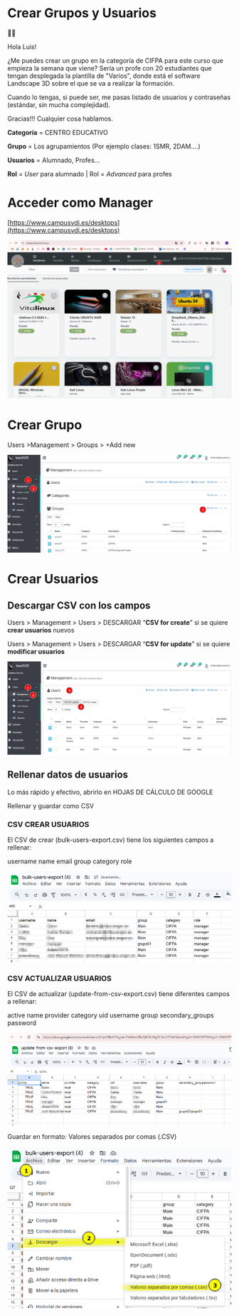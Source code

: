 # Crear Grupos y Usuarios

<aside>
☝🏽

Hola Luis!

¿Me puedes crear un grupo en la categoría de CIFPA para este curso que empieza la semana que viene? Sería un profe con 20 estudiantes que tengan desplegada la plantilla de "Varios", donde está el software Landscape 3D sobre el que se va a realizar la formación.

Cuando lo tengas, si puede ser, me pasas listado de usuarios y contraseñas (estándar, sin mucha complejidad).

Gracias!!! Cualquier cosa hablamos.

</aside>

**Categoría** = CENTRO EDUCATIVO

**Grupo** = Los agrupamientos (Por ejemplo clases: 1SMR, 2DAM….)

**Usuarios** = Alumnado, Profes…

**Rol** = *User* para alumnado | Rol = *Advanced* para profes

# Acceder como Manager

[https://www.campusvdi.es/desktops](https://www.campusvdi.es/desktops)

![image.png](image.png)

# Crear Grupo

Users >Management > Groups > +Add new

![image.png](image%201.png)

# Crear Usuarios

## Descargar CSV con los campos

Users > Management > Users > DESCARGAR “**CSV for create**” si se quiere **crear usuarios** nuevos

Users > Management > Users > DESCARGAR “**CSV for update**” si se quiere **modificar usuarios** 

![image.png](image%202.png)

## Rellenar datos de usuarios

Lo más rápido y efectivo, abrirlo en HOJAS DE CÁLCULO DE GOOGLE

Rellenar y guardar como CSV

### CSV CREAR USUARIOS

El CSV de crear (bulk-users-export.csv) tiene los siguientes campos a rellenar:

username	name	email	group	category	role

![image.png](image%203.png)

### CSV ACTUALIZAR USUARIOS

El CSV de actualizar (update-from-csv-export.csv)  tiene diferentes campos a rellenar:

active	name	provider	category	uid	username	group	secondary_groups	password

![image.png](image%204.png)

Guardar en formato: Valores separados por comas (.CSV)

![image.png](image%205.png)